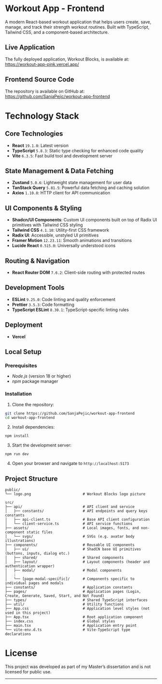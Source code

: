 # Workout App - Frontend

A modern React-based workout application that helps users create, save, manage, and track their strength workout routines. Built with TypeScript, Tailwind CSS, and a component-based architecture.

## Live Application

The fully deployed application, Workout Blocks, is available at: https://workout-app-pink.vercel.app/

## Frontend Source Code

The repository is available on GitHub at: https://github.com/SanjaPejic/workout-app-frontend

# Technology Stack

## Core Technologies

- **React** `19.1.0`: Latest version
- **TypeScript** `5.8.3`: Static type checking for enhanced code quality
- **Vite** `6.3.5`: Fast build tool and development server

## State Management & Data Fetching

- **Zustand** `5.0.6`: Lightweight state management for user data
- **TanStack Query** `5.81.5`: Powerful data fetching and caching solution
- **Axios** `1.10.0`: HTTP client for API communication

## UI Components & Styling

- **Shadcn/UI Components**: Custom UI components built on top of Radix UI primitives with Tailwind CSS styling
- **Tailwind CSS** `4.1.10`: Utility-first CSS framework
- **Radix UI**: Accessible, unstyled UI primitives
- **Framer Motion** `12.23.11`: Smooth animations and transitions
- **Lucide React** `0.515.0`: Universally understood icons

## Routing & Navigation

- **React Router DOM** `7.6.2`: Client-side routing with protected routes

## Development Tools

- **ESLint** `9.25.0`: Code linting and quality enforcement
- **Prettier** `3.5.3`: Code formatting
- **TypeScript ESLint** `8.30.1`: TypeScript-specific linting rules

## Deployment

- **Vercel**

## Local Setup

### Prerequisites

- _Node.js_ (version 18 or higher)
- _npm_ package manager

### Installation

1. Clone the repository:

```bash
git clone https://github.com/SanjaPejic/workout-app-frontend
cd workout-app-frontend
```

2. Install dependencies:

```bash
npm install
```

3. Start the development server:

```bash
npm run dev
```

4. Open your browser and navigate to `http://localhost:5173`

## Project Structure

```
public/
└── logo.png                        # Workout Blocks logo picture

src/
├── api/                            # API client and service
│   ├── constants/                  # API endpoints and query keys constants
│   ├── api-client.ts               # Base API client configuration
│   └── client-service.ts           # API service functions
├── assets/                         # Local images, fonts, and non-component static files
│   └── svgs/                       # SVGs (e.g. avatar body illustrations)
├── components/                     # Reusable UI components
│   ├── ui/                         # ShadCN base UI primitives (buttons, inputs, dialog etc.)
│   ├── shared/                     # Shared components
│   ├── layout/                     # Layout components (header and authentication wrapper)
│   ├── modal/                      # Modal components
│   :
│   └── [page-modal-specific]/      # Components specific to individual pages and modals
├── constants/                      # Application constants
├── pages/                          # Application pages (Login, Create, Generate, Saved, Start, and Not Found)
├── types/                          # Shared TypeScript interfaces
├── util/                           # Utility functions
├── App.css                         # Application level styles (not used in this project)
├── App.tsx                         # Root application component
├── index.css                       # Global styles
├── main.tsx                        # Application entry point
└── vite-env.d.ts                   # Vite-TypeScript type declarations
```

# License

This project was developed as part of my Master’s dissertation and is not licensed for public use.

---
